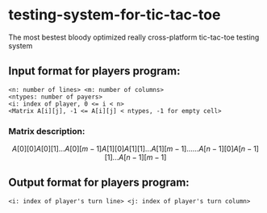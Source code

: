 # testing-system-for-tic-tac-toe
The most bestest bloody optimized really cross-platform tic-tac-toe testing system

## Input format for players program:
```
<n: number of lines> <m: number of columns>
<ntypes: number of payers>
<i: index of player, 0 <= i < n>
<Matrix A[i][j], -1 <= A[i][j] < ntypes, -1 for empty cell>
```
### Matrix description:
```math
A[0][0]   A[0][1]   ... A[0][m-1]
A[1][0]   A[1][1]   ... A[1][m-1]
.                       .
.                       .
.                       .
A[n-1][0] A[n-1][1] ... A[n-1][m-1]
```
## Output format for players program:
```
<i: index of player's turn line> <j: index of player's turn column>
```
